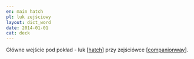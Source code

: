 ```yaml
---
en: main hatch
pl: luk zejściowy
layout: dict_word
date: 2014-01-01
cat: deck
---
```


Główne wejście pod pokład - luk [[hatch](/dict/h/hatch/)] przy zejściówce [[companionway](/dict/c/companionway/)]. 